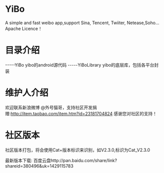 YiBo
====

A simple and fast weibo app,support Sina, Tencent, Twiiter, Netease,Soho...
Apache Licence！

目录介绍
====
-----YiBo  yibo的android源代码
-----YiBoLibrary yibo的底层库，包括各平台封装

维护人介绍
=====
欢迎联系新浪微博 @外号猫哥，支持社区开发捐赠:http://item.taobao.com/item.htm?id=23181704824 感谢您对社区的支持！

社区版本
=====
社区版本打包，将会使用Cat+版本标识来识别，如V2.3.0,标识为Cat_V2.3.0

最新版本下载: 百度云盘http://pan.baidu.com/share/link?shareid=380496&uk=1429115783
